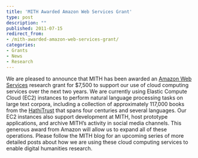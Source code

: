 ```yaml
---
title: 'MITH Awarded Amazon Web Services Grant'
type: post
description: ""
published: 2011-07-15
redirect_from: 
- /mith-awarded-amazon-web-services-grant/
categories:
- Grants
- News
- Research
---
```

We are pleased to announce that MITH has been awarded an [Amazon Web Services](http://aws.amazon.com/) research grant for \$7,500 to support our use of cloud computing services over the next two years. We are currently using Elastic Compute Cloud (EC2) instances to perform natural language processing tasks on large text corpora, including a collection of approximately 117,000 books from the [HathiTrust](http://www.hathitrust.org/) that spans four centuries and several languages. Our EC2 instances also support development at MITH, host prototype applications, and archive MITH’s activity in social media channels. This generous award from Amazon will allow us to expand all of these operations. Please follow the MITH blog for an upcoming series of more detailed posts about how we are using these cloud computing services to enable digital humanities research.
